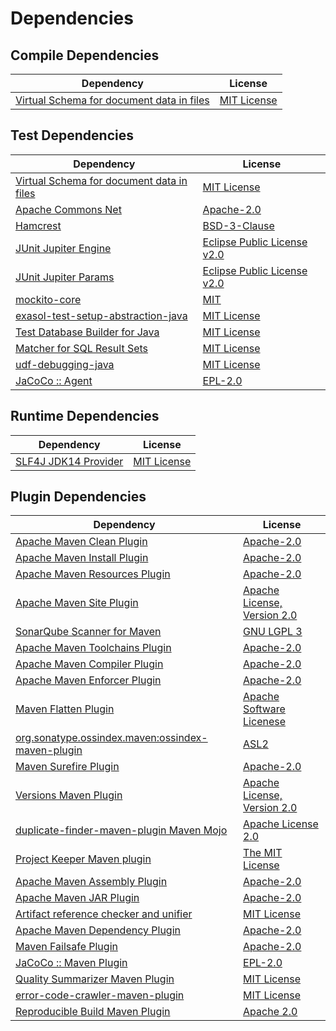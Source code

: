 <!-- @formatter:off -->
# Dependencies

## Compile Dependencies

| Dependency                                     | License          |
| ---------------------------------------------- | ---------------- |
| [Virtual Schema for document data in files][0] | [MIT License][1] |

## Test Dependencies

| Dependency                                     | License                          |
| ---------------------------------------------- | -------------------------------- |
| [Virtual Schema for document data in files][0] | [MIT License][1]                 |
| [Apache Commons Net][2]                        | [Apache-2.0][3]                  |
| [Hamcrest][4]                                  | [BSD-3-Clause][5]                |
| [JUnit Jupiter Engine][6]                      | [Eclipse Public License v2.0][7] |
| [JUnit Jupiter Params][6]                      | [Eclipse Public License v2.0][7] |
| [mockito-core][8]                              | [MIT][9]                         |
| [exasol-test-setup-abstraction-java][10]       | [MIT License][11]                |
| [Test Database Builder for Java][12]           | [MIT License][13]                |
| [Matcher for SQL Result Sets][14]              | [MIT License][15]                |
| [udf-debugging-java][16]                       | [MIT License][17]                |
| [JaCoCo :: Agent][18]                          | [EPL-2.0][19]                    |

## Runtime Dependencies

| Dependency                 | License           |
| -------------------------- | ----------------- |
| [SLF4J JDK14 Provider][20] | [MIT License][21] |

## Plugin Dependencies

| Dependency                                              | License                          |
| ------------------------------------------------------- | -------------------------------- |
| [Apache Maven Clean Plugin][22]                         | [Apache-2.0][3]                  |
| [Apache Maven Install Plugin][23]                       | [Apache-2.0][3]                  |
| [Apache Maven Resources Plugin][24]                     | [Apache-2.0][3]                  |
| [Apache Maven Site Plugin][25]                          | [Apache License, Version 2.0][3] |
| [SonarQube Scanner for Maven][26]                       | [GNU LGPL 3][27]                 |
| [Apache Maven Toolchains Plugin][28]                    | [Apache-2.0][3]                  |
| [Apache Maven Compiler Plugin][29]                      | [Apache-2.0][3]                  |
| [Apache Maven Enforcer Plugin][30]                      | [Apache-2.0][3]                  |
| [Maven Flatten Plugin][31]                              | [Apache Software Licenese][3]    |
| [org.sonatype.ossindex.maven:ossindex-maven-plugin][32] | [ASL2][33]                       |
| [Maven Surefire Plugin][34]                             | [Apache-2.0][3]                  |
| [Versions Maven Plugin][35]                             | [Apache License, Version 2.0][3] |
| [duplicate-finder-maven-plugin Maven Mojo][36]          | [Apache License 2.0][37]         |
| [Project Keeper Maven plugin][38]                       | [The MIT License][39]            |
| [Apache Maven Assembly Plugin][40]                      | [Apache-2.0][3]                  |
| [Apache Maven JAR Plugin][41]                           | [Apache-2.0][3]                  |
| [Artifact reference checker and unifier][42]            | [MIT License][43]                |
| [Apache Maven Dependency Plugin][44]                    | [Apache-2.0][3]                  |
| [Maven Failsafe Plugin][45]                             | [Apache-2.0][3]                  |
| [JaCoCo :: Maven Plugin][46]                            | [EPL-2.0][19]                    |
| [Quality Summarizer Maven Plugin][47]                   | [MIT License][48]                |
| [error-code-crawler-maven-plugin][49]                   | [MIT License][50]                |
| [Reproducible Build Maven Plugin][51]                   | [Apache 2.0][33]                 |

[0]: https://github.com/exasol/virtual-schema-common-document-files/
[1]: https://github.com/exasol/virtual-schema-common-document-files/blob/main/LICENSE
[2]: https://commons.apache.org/proper/commons-net/
[3]: https://www.apache.org/licenses/LICENSE-2.0.txt
[4]: http://hamcrest.org/JavaHamcrest/
[5]: https://raw.githubusercontent.com/hamcrest/JavaHamcrest/master/LICENSE
[6]: https://junit.org/junit5/
[7]: https://www.eclipse.org/legal/epl-v20.html
[8]: https://github.com/mockito/mockito
[9]: https://opensource.org/licenses/MIT
[10]: https://github.com/exasol/exasol-test-setup-abstraction-java/
[11]: https://github.com/exasol/exasol-test-setup-abstraction-java/blob/main/LICENSE
[12]: https://github.com/exasol/test-db-builder-java/
[13]: https://github.com/exasol/test-db-builder-java/blob/main/LICENSE
[14]: https://github.com/exasol/hamcrest-resultset-matcher/
[15]: https://github.com/exasol/hamcrest-resultset-matcher/blob/main/LICENSE
[16]: https://github.com/exasol/udf-debugging-java/
[17]: https://github.com/exasol/udf-debugging-java/blob/main/LICENSE
[18]: https://www.eclemma.org/jacoco/index.html
[19]: https://www.eclipse.org/legal/epl-2.0/
[20]: http://www.slf4j.org
[21]: http://www.opensource.org/licenses/mit-license.php
[22]: https://maven.apache.org/plugins/maven-clean-plugin/
[23]: https://maven.apache.org/plugins/maven-install-plugin/
[24]: https://maven.apache.org/plugins/maven-resources-plugin/
[25]: https://maven.apache.org/plugins/maven-site-plugin/
[26]: http://sonarsource.github.io/sonar-scanner-maven/
[27]: http://www.gnu.org/licenses/lgpl.txt
[28]: https://maven.apache.org/plugins/maven-toolchains-plugin/
[29]: https://maven.apache.org/plugins/maven-compiler-plugin/
[30]: https://maven.apache.org/enforcer/maven-enforcer-plugin/
[31]: https://www.mojohaus.org/flatten-maven-plugin/
[32]: https://sonatype.github.io/ossindex-maven/maven-plugin/
[33]: http://www.apache.org/licenses/LICENSE-2.0.txt
[34]: https://maven.apache.org/surefire/maven-surefire-plugin/
[35]: https://www.mojohaus.org/versions/versions-maven-plugin/
[36]: https://basepom.github.io/duplicate-finder-maven-plugin
[37]: http://www.apache.org/licenses/LICENSE-2.0.html
[38]: https://github.com/exasol/project-keeper/
[39]: https://github.com/exasol/project-keeper/blob/main/LICENSE
[40]: https://maven.apache.org/plugins/maven-assembly-plugin/
[41]: https://maven.apache.org/plugins/maven-jar-plugin/
[42]: https://github.com/exasol/artifact-reference-checker-maven-plugin/
[43]: https://github.com/exasol/artifact-reference-checker-maven-plugin/blob/main/LICENSE
[44]: https://maven.apache.org/plugins/maven-dependency-plugin/
[45]: https://maven.apache.org/surefire/maven-failsafe-plugin/
[46]: https://www.jacoco.org/jacoco/trunk/doc/maven.html
[47]: https://github.com/exasol/quality-summarizer-maven-plugin/
[48]: https://github.com/exasol/quality-summarizer-maven-plugin/blob/main/LICENSE
[49]: https://github.com/exasol/error-code-crawler-maven-plugin/
[50]: https://github.com/exasol/error-code-crawler-maven-plugin/blob/main/LICENSE
[51]: http://zlika.github.io/reproducible-build-maven-plugin

